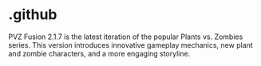 # .github
PVZ Fusion 2.1.7 is the latest iteration of the popular Plants vs. Zombies series. This version introduces innovative gameplay mechanics, new plant and zombie characters, and a more engaging storyline. 
